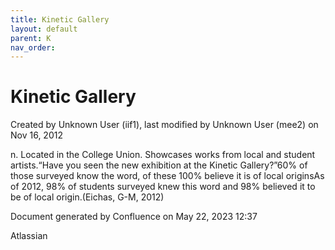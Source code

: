 ```yaml
---
title: Kinetic Gallery
layout: default
parent: K
nav_order:
---
```


# Kinetic Gallery

Created by  Unknown User (iif1), last modified by  Unknown User (mee2) on Nov 16, 2012

n. Located in the College Union. Showcases works from local and student artists.“Have you seen the new exhibition at the Kinetic Gallery?”60% of those surveyed know the word, of these 100% believe it is of local originsAs of 2012, 98% of students surveyed knew this word and 98% believed it to be of local origin.(Eichas, G-M, 2012) 

Document generated by Confluence on May 22, 2023 12:37

Atlassian
